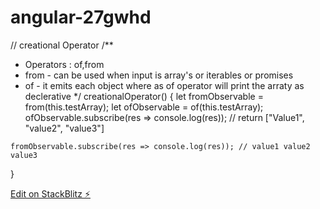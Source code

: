 # angular-27gwhd

// creational Operator
  /**
   * Operators : of,from
   * from - can be used when input is array's or iterables or promises
   * of - it emits each object where as of operator will print the arraty as declerative
   */
  creationalOperator() {
    let fromObservable = from(this.testArray);
    let ofObservable = of(this.testArray);
    ofObservable.subscribe(res => console.log(res)); 
    // return ["Value1", "value2", "value3"]

    fromObservable.subscribe(res => console.log(res)); // value1 value2 value3
  }

[Edit on StackBlitz ⚡️](https://stackblitz.com/edit/angular-27gwhd)